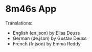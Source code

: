 # 8m46s App

Translations:
- English (en.json) by Elias Deuss
- German (de.json) by Gustav Deuss
- French (fr.json) by Emma Reddy
